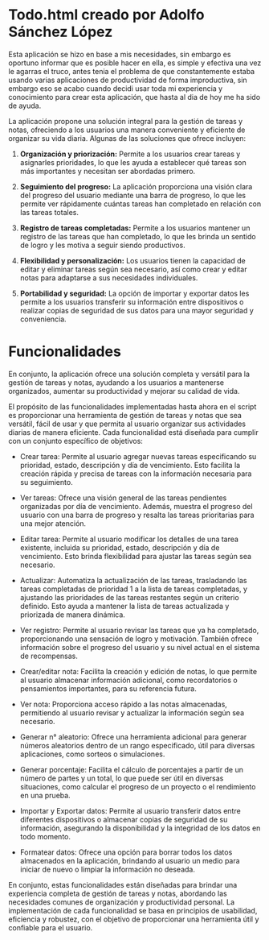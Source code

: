 # Todo.html creado por Adolfo Sánchez López

Esta aplicación se hizo en base a mis necesidades, sin embargo es oportuno informar que es posible hacer en ella, es simple y efectiva una vez le agarras el truco, antes tenia el problema de que constantemente estaba usando varias aplicaciones de productividad de forma improductiva, sin embargo eso se acabo cuando decidi usar toda mi experiencia y conocimiento para crear esta aplicación, que hasta al dia de hoy me ha sido de ayuda.

La aplicación propone una solución integral para la gestión de tareas y notas, ofreciendo a los usuarios una manera conveniente y eficiente de organizar su vida diaria. Algunas de las soluciones que ofrece incluyen:

1. **Organización y priorización:** Permite a los usuarios crear tareas y asignarles prioridades, lo que les ayuda a establecer qué tareas son más importantes y necesitan ser abordadas primero.

2. **Seguimiento del progreso:** La aplicación proporciona una visión clara del progreso del usuario mediante una barra de progreso, lo que les permite ver rápidamente cuántas tareas han completado en relación con las tareas totales.

3. **Registro de tareas completadas:** Permite a los usuarios mantener un registro de las tareas que han completado, lo que les brinda un sentido de logro y les motiva a seguir siendo productivos.

4. **Flexibilidad y personalización:** Los usuarios tienen la capacidad de editar y eliminar tareas según sea necesario, así como crear y editar notas para adaptarse a sus necesidades individuales.

5. **Portabilidad y seguridad:** La opción de importar y exportar datos les permite a los usuarios transferir su información entre dispositivos o realizar copias de seguridad de sus datos para una mayor seguridad y conveniencia.

# Funcionalidades

En conjunto, la aplicación ofrece una solución completa y versátil para la gestión de tareas y notas, ayudando a los usuarios a mantenerse organizados, aumentar su productividad y mejorar su calidad de vida.

El propósito de las funcionalidades implementadas hasta ahora en el script es proporcionar una herramienta de gestión de tareas y notas que sea versátil, fácil de usar y que permita al usuario organizar sus actividades diarias de manera eficiente. Cada funcionalidad está diseñada para cumplir con un conjunto específico de objetivos:

* Crear tarea: Permite al usuario agregar nuevas tareas especificando su prioridad, estado, descripción y día de vencimiento. Esto facilita la creación rápida y precisa de tareas con la información necesaria para su seguimiento.

* Ver tareas: Ofrece una visión general de las tareas pendientes organizadas por día de vencimiento. Además, muestra el progreso del usuario con una barra de progreso y resalta las tareas prioritarias para una mejor atención.

* Editar tarea: Permite al usuario modificar los detalles de una tarea existente, incluida su prioridad, estado, descripción y día de vencimiento. Esto brinda flexibilidad para ajustar las tareas según sea necesario.

* Actualizar: Automatiza la actualización de las tareas, trasladando las tareas completadas de prioridad 1 a la lista de tareas completadas, y ajustando las prioridades de las tareas restantes según un criterio definido. Esto ayuda a mantener la lista de tareas actualizada y priorizada de manera dinámica.

* Ver registro: Permite al usuario revisar las tareas que ya ha completado, proporcionando una sensación de logro y motivación. También ofrece información sobre el progreso del usuario y su nivel actual en el sistema de recompensas.

* Crear/editar nota: Facilita la creación y edición de notas, lo que permite al usuario almacenar información adicional, como recordatorios o pensamientos importantes, para su referencia futura.

* Ver nota: Proporciona acceso rápido a las notas almacenadas, permitiendo al usuario revisar y actualizar la información según sea necesario.

* Generar n° aleatorio: Ofrece una herramienta adicional para generar números aleatorios dentro de un rango especificado, útil para diversas aplicaciones, como sorteos o simulaciones.

* Generar porcentaje: Facilita el cálculo de porcentajes a partir de un número de partes y un total, lo que puede ser útil en diversas situaciones, como calcular el progreso de un proyecto o el rendimiento en una prueba.

* Importar y Exportar datos: Permite al usuario transferir datos entre diferentes dispositivos o almacenar copias de seguridad de su información, asegurando la disponibilidad y la integridad de los datos en todo momento.

* Formatear datos: Ofrece una opción para borrar todos los datos almacenados en la aplicación, brindando al usuario un medio para iniciar de nuevo o limpiar la información no deseada.

En conjunto, estas funcionalidades están diseñadas para brindar una experiencia completa de gestión de tareas y notas, abordando las necesidades comunes de organización y productividad personal. La implementación de cada funcionalidad se basa en principios de usabilidad, eficiencia y robustez, con el objetivo de proporcionar una herramienta útil y confiable para el usuario.
